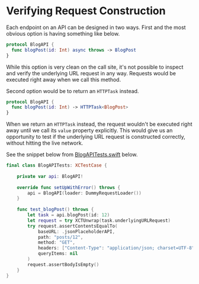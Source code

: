 # Verifying Request Construction

Each endpoint on an API can be designed in two ways. First and the most obvious option is having something like below.

```swift
protocol BlogAPI {
  func blogPost(id: Int) async throws -> BlogPost
}
```

While this option is very clean on the call site, it's not possible to inspect and verify the underlying URL request in any way. Requests would be executed right away when we call this method.

Second option would be to return an `HTTPTask` instead.

```swift
protocol BlogAPI {
  func blogPost(id: Int) -> HTTPTask<BlogPost>
}
```

When we return an `HTTPTask` instead, the request wouldn't be executed right away until we call its `value` property explicitly. This would give us an opportunity to test if the underlying URL request is constructed correctly, without hitting the live network.

See the snippet below from [BlogAPITests.swift](Tests/HyperTests/BlogAPITests.swift) below.

```swift
final class BlogAPITests: XCTestCase {
    
    private var api: BlogAPI!
    
    override func setUpWithError() throws {
        api = BlogAPI(loader: DummyRequestLoader())
    }
    
    func test_blogPost() throws {
        let task = api.blogPost(id: 12)
        let request = try XCTUnwrap(task.underlyingURLRequest)
        try request.assertContentsEqualTo(
            baseURL: .jsonPlaceholderAPI,
            path: "posts/12",
            method: "GET",
            headers: ["Content-Type": "application/json; charset=UTF-8"],
            queryItems: nil
        )
        request.assertBodyIsEmpty()
    }
}
```
